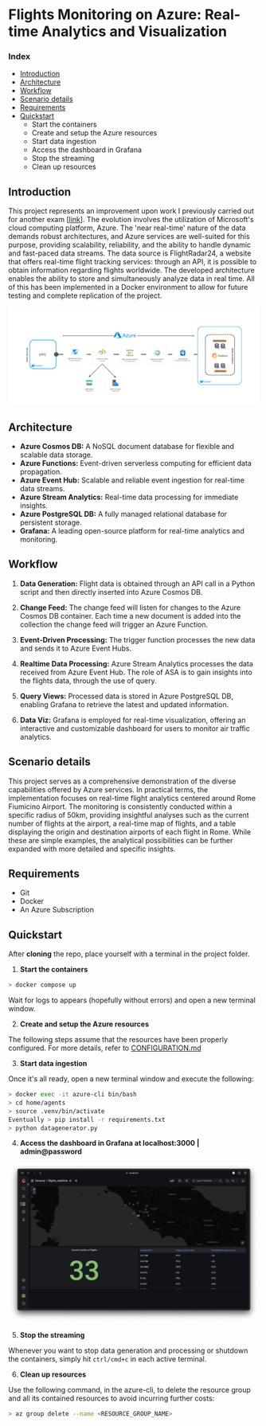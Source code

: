 # Flights Monitoring on Azure: Real-time Analytics and Visualization

### Index

* [Introduction](#introduction)
* [Architecture](#architecture)
* [Workflow](#workflow)
* [Scenario details](#scenario-details)
* [Requirements](#requirements)
* [Quickstart](#quickstart)
    * Start the containers
    * Create and setup the Azure resources
    * Start data ingestion
    * Access the dashboard in Grafana
    * Stop the streaming
    * Clean up resources


## Introduction

This project represents an improvement upon work I previously carried out for another exam [[link](https://github.com/lorenzotrcnl/flights-monitoring)]. The evolution involves the utilization of Microsoft's cloud computing platform, Azure. The 'near real-time' nature of the data demands robust architectures, and Azure services are well-suited for this purpose, providing scalability, reliability, and the ability to handle dynamic and fast-paced data streams. The data source is FlightRadar24, a website that offers real-time flight tracking services: through an API, it is possible to obtain information regarding flights worldwide. The developed architecture enables the ability to store and simultaneously analyze data in real time. All of this has been implemented in a Docker environment to allow for future testing and complete replication of the project.

<img src="img/project_pipeline.png" alt="pipeline"/>

## Architecture

- **Azure Cosmos DB:** A NoSQL document database for flexible and scalable data storage.
- **Azure Functions:** Event-driven serverless computing for efficient data propagation.
- **Azure Event Hub:** Scalable and reliable event ingestion for real-time data streams.
- **Azure Stream Analytics:** Real-time data processing for immediate insights.
- **Azure PostgreSQL DB:** A fully managed relational database for persistent storage.
- **Grafana:** A leading open-source platform for real-time analytics and monitoring.

## Workflow

1. **Data Generation:** Flight data is obtained through an API call in a Python script and then directly inserted into Azure Cosmos DB.

2. **Change Feed:** The change feed will listen for changes to the Azure Cosmos DB container. Each time a new document is added into the collection the change feed will trigger an Azure Function.

3. **Event-Driven Processing:** The trigger function processes the new data and sends it to Azure Event Hubs.

3. **Realtime Data Processing:** Azure Stream Analytics processes the data received from Azure Event Hub. The role of ASA is to gain insights into the flights data, through the use of query.

4. **Query Views:** Processed data is stored in Azure PostgreSQL DB, enabling Grafana to retrieve the latest and updated information.

5. **Data Viz:** Grafana is employed for real-time visualization, offering an interactive and customizable dashboard for users to monitor air traffic analytics.


## Scenario details

This project serves as a comprehensive demonstration of the diverse capabilities offered by Azure services. In practical terms, the implementation focuses on real-time flight analytics centered around Rome Fiumicino Airport. The monitoring is consistently conducted within a specific radius of 50km, providing insightful analyses such as the current number of flights at the airport, a real-time map of flights, and a table displaying the origin and destination airports of each flight in Rome. While these are simple examples, the analytical possibilities can be further expanded with more detailed and specific insights.


## Requirements

* Git
* Docker
* An Azure Subscription


## Quickstart

After **cloning** the repo, place yourself with a terminal in the project folder.

1. **Start the containers**

``` sh
> docker compose up
```

Wait for logs to appears (hopefully without errors) and open a new terminal window.

2. **Create and setup the Azure resources**

The following steps assume that the resources have been properly configured. For more details, refer to [CONFIGURATION.md](CONFIGURATION.md)


3. **Start data ingestion**

Once it's all ready, open a new terminal window and execute the following:
``` sh
> docker exec -it azure-cli bin/bash
> cd home/agents
> source .venv/bin/activate
Eventually > pip install -r requirements.txt
> python datagenerator.py
```

4. **Access the dashboard in Grafana at localhost:3000 | admin@password**

<img src="img/dashboard.png" alt="dashboard"/>

5. **Stop the streaming**

Whenever you want to stop data generation and processing or shutdown the containers, simply hit `ctrl/cmd+c` in each active terminal.

6. **Clean up resources**

Use the following command, in the azure-cli, to delete the resource group and all its contained resources to avoid incurring further costs:
``` sh
> az group delete --name <RESOURCE_GROUP_NAME>
```